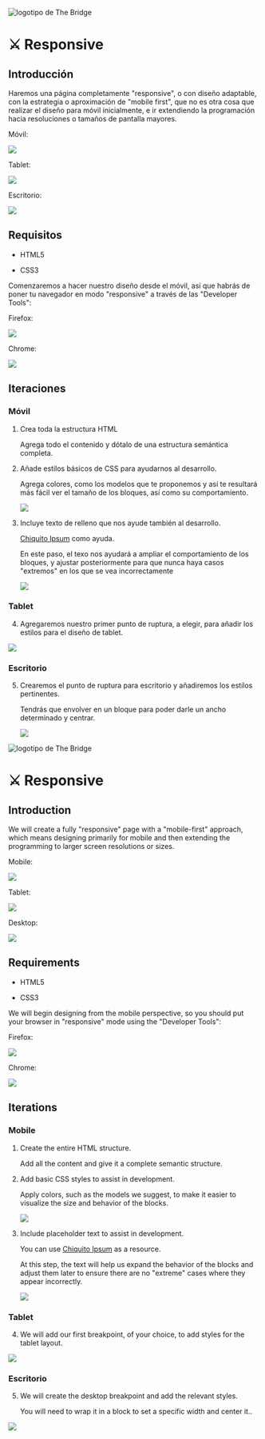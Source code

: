 ![logotipo de The Bridge](https://user-images.githubusercontent.com/27650532/77754601-e8365180-702b-11ea-8bed-5bc14a43f869.png "logotipo de The Bridge")

# :crossed_swords: Responsive  #

## Introducción ##

Haremos una página completamente "responsive", o con diseño adaptable, con la estrategia o aproximación de "mobile first", que no es otra cosa que realizar el diseño para móvil inicialmente, e ir extendiendo la programación hacia resoluciones o tamaños de pantalla mayores.

Móvil:

![](movil.png)

Tablet:

![](tablet.png)

Escritorio:

![](escritorio.png)
## Requisitos ##

- HTML5

- CSS3

Comenzaremos a hacer nuestro diseño desde el móvil, así que habrás de poner tu navegador en modo "responsive" a través de las "Developer Tools":

Firefox:

![](devtools-firefox.png)

Chrome:

![](devtools-chrome.png)


## Iteraciones ##

### Móvil ###

1. Crea toda la estructura HTML

    Agrega todo el contenido y dótalo de una estructura semántica completa.

2. Añade estilos básicos de CSS para ayudarnos al desarrollo.

    Agrega colores, como los modelos que te proponemos y así te resultará más fácil ver el tamaño de los bloques, así como su comportamiento.

    ![](paso-02.png)

3. Incluye texto de relleno que nos ayude también al desarrollo.

   [Chiquito Ipsum](http://www.chiquitoipsum.com) como ayuda.

   En este paso, el texo nos ayudará a ampliar el comportamiento de los bloques, y ajustar posteriormente para que nunca haya casos "extremos" en los que se vea incorrectamente

   ![](paso-03.png)

### Tablet ###

4. Agregaremos nuestro primer punto de ruptura, a elegir, para añadir los estilos para el diseño de tablet.

![](paso-04.png)

### Escritorio ###

5. Crearemos el punto de ruptura para escritorio y añadiremos los estilos pertinentes.

    Tendrás que envolver en un bloque para poder darle un ancho determinado y centrar.

    ![](paso-05.png)


![logotipo de The Bridge](https://user-images.githubusercontent.com/27650532/77754601-e8365180-702b-11ea-8bed-5bc14a43f869.png "logotipo de The Bridge")

# :crossed_swords: Responsive  #

## Introduction ##

We will create a fully "responsive" page with a "mobile-first" approach, which means designing primarily for mobile and then extending the programming to larger screen resolutions or sizes.

Mobile:

![](movil.png)

Tablet:

![](tablet.png)

Desktop:

![](escritorio.png)
## Requirements ##

- HTML5

- CSS3

We will begin designing from the mobile perspective, so you should put your browser in "responsive" mode using the "Developer Tools":

Firefox:

![](devtools-firefox.png)

Chrome:

![](devtools-chrome.png)


## Iterations ##

### Mobile ###

1. Create the entire HTML structure.

    Add all the content and give it a complete semantic structure.

2. Add basic CSS styles to assist in development.

    Apply colors, such as the models we suggest, to make it easier to visualize the size and behavior of the blocks.

    ![](paso-02.png)

3. Include placeholder text to assist in development.

   You can use [Chiquito Ipsum](http://www.chiquitoipsum.com) as a resource.

    At this step, the text will help us expand the behavior of the blocks and adjust them later to ensure there are no "extreme" cases where they appear incorrectly.

   ![](paso-03.png)

### Tablet ###

4. We will add our first breakpoint, of your choice, to add styles for the tablet layout.


![](paso-04.png)

### Escritorio ###

5. We will create the desktop breakpoint and add the relevant styles.

    You will need to wrap it in a block to set a specific width and center it..

![](paso-05.png)
